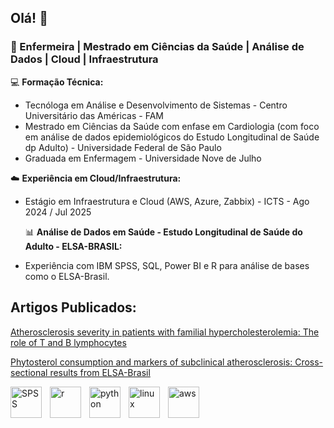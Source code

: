 ## Olá! 👋

### 📍 Enfermeira | Mestrado em Ciências da Saúde | Análise de Dados | Cloud | Infraestrutura

💻 **Formação Técnica:**  
- Tecnóloga em Análise e Desenvolvimento de Sistemas - Centro Universitário das Américas - FAM  
- Mestrado em Ciências da Saúde com enfase em Cardiologia  (com foco em análise de dados epidemiológicos do Estudo Longitudinal de Saúde dp Adulto)  - Universidade Federal de São Paulo
- Graduada em Enfermagem - Universidade Nove de Julho

☁️ **Experiência em Cloud/Infraestrutura:**  
- Estágio em Infraestrutura e Cloud (AWS, Azure, Zabbix) - ICTS - Ago 2024 / Jul 2025

  📊 **Análise de Dados em Saúde - Estudo Longitudinal de Saúde do Adulto - ELSA-BRASIL:**  
- Experiência com IBM SPSS, SQL, Power BI e R para análise de bases como o ELSA-Brasil.


## Artigos Publicados:

[Atherosclerosis severity in patients with familial hypercholesterolemia: The role of T and B lymphocytes](https://www.sciencedirect.com/science/article/pii/S2667089522000074?via=ihub)

[Phytosterol consumption and markers of subclinical atherosclerosis: Cross-sectional results from ELSA-Brasil](https://www.nmcd-journal.com/article/S0939-4753%2821%2900124-1/abstract)
 
 <img
   align="left"
   alt="SPSS"
   title="SPSS"
   width="50px"
   style="padding-right: 10px;"
   src="https://cdn.jsdelivr.net/gh/devicons/devicon@latest/icons/spss/spss-original.svg" />
<img
   align="left"
   alt="r"
   title="r"
   width="50px"
   style="padding-right: 10px;"
   src="https://cdn.jsdelivr.net/gh/devicons/devicon@latest/icons/r/r-original.svg" />
 
  <img
   align="left"
   alt="python"
   title="python"
   width="50px"
   style="padding-right: 10px;"
   src="https://cdn.jsdelivr.net/gh/devicons/devicon@latest/icons/python/python-original.svg" />

   <img
   align="left"
   alt="linux"
   title="linux"
   width="50px"
   style="padding-right: 10px;"
   src="https://cdn.jsdelivr.net/gh/devicons/devicon@latest/icons/linux/linux-original.svg" />
   
   <img
   align="left"
   alt="aws"
   title="aws"
   width="50px"
   style="padding-right: 10px;"
   src="https://cdn.jsdelivr.net/gh/devicons/devicon@latest/icons/amazonwebservices/amazonwebservices-original-wordmark.svg" />
  

         
